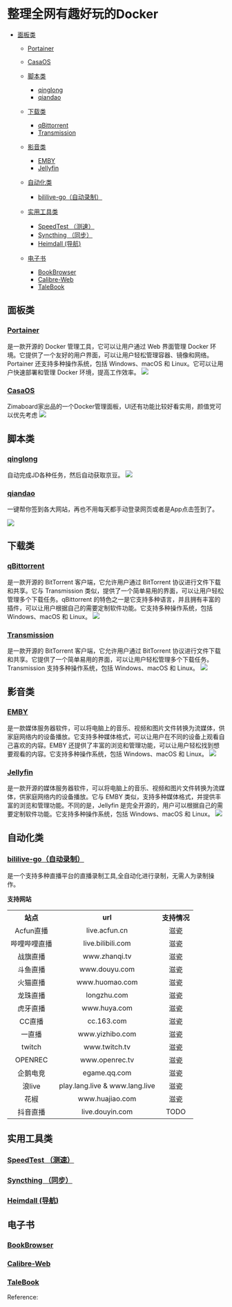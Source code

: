 <!--
 * @Author: itgoyo itgoyo@foxmail.com
 * @Date: 2022-12-08 16:51:41
 * @LastEditors: itgoyo itgoyo@foxmail.com
 * @LastEditTime: 2022-12-09 10:12:09
 * @FilePath: /undefined/Users/itgoyo/Documents/同步空间/SyncBaidu/Article/awesome-docker/README.md
 * @Description: 这是默认设置,请设置`customMade`, 打开koroFileHeader查看配置 进行设置: https://github.com/OBKoro1/koro1FileHeader/wiki/%E9%85%8D%E7%BD%AE
-->

# 整理全网有趣好玩的Docker

-   [面板类](#%E9%9D%A2%E6%9D%BF%E7%B1%BB)
    -   [Portainer](#portainer)
    -   [CasaOS](#casaos)
    -   [脚本类](#%E8%84%9A%E6%9C%AC%E7%B1%BB)
        -   [qinglong](#qinglong)
        -   [qiandao](#qiandao)

    -   [下载类](#%E4%B8%8B%E8%BD%BD%E7%B1%BB)
        -   [qBittorrent](#qbittorrent)
        -   [Transmission](#transmission)

    -   [影音类](#%E5%BD%B1%E9%9F%B3%E7%B1%BB)
        -   [EMBY](#emby)
        -   [Jellyfin](#jellyfin)

    -   [自动化类](#%E8%87%AA%E5%8A%A8%E5%8C%96%E7%B1%BB)
        -   [bililive-go（自动录制）](#bililive-go%E8%87%AA%E5%8A%A8%E5%BD%95%E5%88%B6)

    -   [实用工具类](#%E5%AE%9E%E7%94%A8%E5%B7%A5%E5%85%B7%E7%B1%BB)
        -   [SpeedTest （测速）](#speedtest-%E6%B5%8B%E9%80%9F)
        -   [Syncthing （同步）](#syncthing-%E5%90%8C%E6%AD%A5)
        -   [Heimdall (导航)](#heimdall-%E5%AF%BC%E8%88%AA-)

    -   [电子书](#%E7%94%B5%E5%AD%90%E4%B9%A6)
        -   [BookBrowser](#bookbrowser)
        -   [Calibre-Web](#calibre-web)
        -   [TaleBook](#talebook)

## 面板类

### [Portainer](https://github.com/portainer/portainer)

是一款开源的 Docker 管理工具，它可以让用户通过 Web 界面管理 Docker 环境。它提供了一个友好的用户界面，可以让用户轻松管理容器、镜像和网络。Portainer 还支持多种操作系统，包括 Windows、macOS 和 Linux。它可以让用户快速部署和管理 Docker 环境，提高工作效率。
![](https://cdn.jsdelivr.net/gh/itgoyo/awesome-docker@_md2zhihu_awesome-docker_d1f91db9/README/bd0d841e278bbb45-portainer.png)

### [CasaOS](https://github.com/IceWhaleTech/CasaOS)

Zimaboard家出品的一个Docker管理面板，UI还有功能比较好看实用，颜值党可以优先考虑
![](https://cdn.jsdelivr.net/gh/itgoyo/awesome-docker@_md2zhihu_awesome-docker_d1f91db9/README/d1996418e9f238e7-CasaOS.jpeg)

## 脚本类

### [qinglong](https://github.com/whyour/qinglong)

自动完成JD各种任务，然后自动获取京豆。
![](https://cdn.jsdelivr.net/gh/itgoyo/awesome-docker@_md2zhihu_awesome-docker_d1f91db9/README/d78b49ded7c2002d-青龙面板.png)

### [qiandao](https://github.com/qiandao-today/qiandao)

一键帮你签到各大网站，再也不用每天都手动登录网页或者是App点击签到了。

![](https://cdn.jsdelivr.net/gh/itgoyo/awesome-docker@_md2zhihu_awesome-docker_d1f91db9/README/e11d6d41210ce073-签到.png)

## 下载类

### [qBittorrent](https://github.com/qbittorrent/qBittorrent)

是一款开源的 BitTorrent 客户端，它允许用户通过 BitTorrent 协议进行文件下载和共享。它与 Transmission 类似，提供了一个简单易用的界面，可以让用户轻松管理多个下载任务。qBittorrent 的特色之一是它支持多种语言，并且拥有丰富的插件，可以让用户根据自己的需要定制软件功能。它支持多种操作系统，包括 Windows、macOS 和 Linux。
![](https://cdn.jsdelivr.net/gh/itgoyo/awesome-docker@_md2zhihu_awesome-docker_d1f91db9/README/68ef893268eb2684-qBittorrent.png)

### [Transmission](https://github.com/transmission/transmission)

是一款开源的 BitTorrent 客户端，它允许用户通过 BitTorrent 协议进行文件下载和共享。它提供了一个简单易用的界面，可以让用户轻松管理多个下载任务。Transmission 支持多种操作系统，包括 Windows、macOS 和 Linux。
![](https://cdn.jsdelivr.net/gh/itgoyo/awesome-docker@_md2zhihu_awesome-docker_d1f91db9/README/80617fb564465e78-Transmission.png)

## 影音类

### [EMBY](https://github.com/MediaBrowser/Emby)

是一款媒体服务器软件，可以将电脑上的音乐、视频和图片文件转换为流媒体，供家庭网络内的设备播放。它支持多种媒体格式，可以让用户在不同的设备上观看自己喜欢的内容。EMBY 还提供了丰富的浏览和管理功能，可以让用户轻松找到想要观看的内容。它支持多种操作系统，包括 Windows、macOS 和 Linux。
![](https://cdn.jsdelivr.net/gh/itgoyo/awesome-docker@_md2zhihu_awesome-docker_d1f91db9/README/a3795d721852dd33-EMBY.png)

### [Jellyfin](https://github.com/jellyfin/jellyfin)

是一款开源的媒体服务器软件，可以将电脑上的音乐、视频和图片文件转换为流媒体，供家庭网络内的设备播放。它与 EMBY 类似，支持多种媒体格式，并提供丰富的浏览和管理功能。不同的是，Jellyfin 是完全开源的，用户可以根据自己的需要定制软件功能。它支持多种操作系统，包括 Windows、macOS 和 Linux。
![](https://cdn.jsdelivr.net/gh/itgoyo/awesome-docker@_md2zhihu_awesome-docker_d1f91db9/README/c283710e859722bd-jellyfin.jpeg)

## 自动化类

### [bililive-go（自动录制）](https://github.com/hr3lxphr6j/bililive-go)

是一个支持多种直播平台的直播录制工具,全自动化进行录制，无需人为录制操作。

**支持网站**

<table>
    <tr align="center">
        <th>站点</th>
        <th>url</th>
        <th>支持情况</th>
    </tr>
    <tr align="center">
        <td>Acfun直播</td>
        <td>live.acfun.cn</td>
        <td>滋瓷</td>
    </tr>
    <tr align="center">
        <td>哔哩哔哩直播</td>
        <td>live.bilibili.com</td>
        <td>滋瓷</td>
    </tr>
    <tr align="center">
        <td>战旗直播</td>
        <td>www.zhanqi.tv</td>
        <td>滋瓷</td>
    </tr>
    <tr align="center">
        <td>斗鱼直播</td>
        <td>www.douyu.com</td>
        <td>滋瓷</td>
    </tr>
    <tr align="center">
        <td>火猫直播</td>
        <td>www.huomao.com</td>
        <td>滋瓷</td>
    </tr>
    <tr align="center">
        <td>龙珠直播</td>
        <td>longzhu.com</td>
        <td>滋瓷</td>
    </tr>
    <tr align="center">
        <td>虎牙直播</td>
        <td>www.huya.com</td>
        <td>滋瓷</td>
    </tr>
    <tr align="center">
        <td>CC直播</td>
        <td>cc.163.com</td>
        <td>滋瓷</td>
    </tr>
    <tr align="center">
        <td>一直播</td>
        <td>www.yizhibo.com</td>
        <td>滋瓷</td>
    </tr>
    <tr align="center">
        <td>twitch</td>
        <td>www.twitch.tv</td>
        <td>滋瓷</td>
    </tr>
    <tr align="center">
        <td>OPENREC</td>
        <td>www.openrec.tv</td>
        <td>滋瓷</td>
    </tr>
    <tr align="center">
        <td>企鹅电竞</td>
        <td>egame.qq.com</td>
        <td>滋瓷</td>
    </tr>
    <tr align="center">
        <td>浪live</td>
        <td>play.lang.live & www.lang.live</td>
        <td>滋瓷</td>
    </tr>
    <tr align="center">
        <td>花椒</td>
        <td>www.huajiao.com</td>
        <td>滋瓷</td>
    </tr>
    <tr align="center">
        <td>抖音直播</td>
        <td>live.douyin.com</td>
        <td>TODO</td>
    </tr>
</table>

## 实用工具类

### [SpeedTest （测速）](https://github.com/librespeed/speedtest)

### [Syncthing （同步）](https://github.com/syncthing/syncthing)

### [Heimdall (导航) ](https://github.com/linuxserver/Heimdall)

## 电子书

### [BookBrowser](https://github.com/pgaskin/BookBrowser)

### [Calibre-Web](https://github.com/janeczku/calibre-web)

### [TaleBook](https://github.com/talebook/talebook)



Reference:

